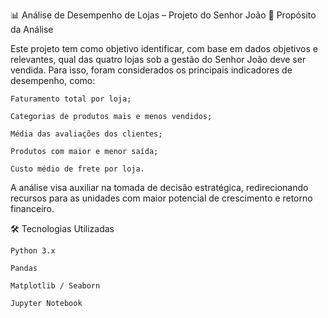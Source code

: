 📊 Análise de Desempenho de Lojas – Projeto do Senhor João
🧭 Propósito da Análise

Este projeto tem como objetivo identificar, com base em dados objetivos e relevantes, qual das quatro lojas sob a gestão do Senhor João deve ser vendida. Para isso, foram considerados os principais indicadores de desempenho, como:

    Faturamento total por loja;

    Categorias de produtos mais e menos vendidos;

    Média das avaliações dos clientes;

    Produtos com maior e menor saída;

    Custo médio de frete por loja.

A análise visa auxiliar na tomada de decisão estratégica, redirecionando recursos para as unidades com maior potencial de crescimento e retorno financeiro.

🛠️ Tecnologias Utilizadas

    Python 3.x

    Pandas

    Matplotlib / Seaborn

    Jupyter Notebook
